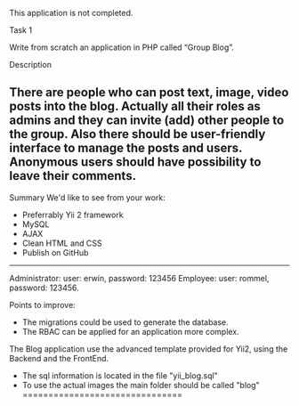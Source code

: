 This application is not completed. 

Task 1

Write from scratch an application in PHP called “Group Blog”.

Description

There are people who can post text, image, video posts into the blog. Actually all their roles as admins and they can invite (add)
other people to the group. Also there should be user-friendly interface to manage the posts and users. 
Anonymous users should have possibility to leave their comments.
------------------------------------------------------------------------------------------------------------------------
Summary
We'd like to see from your work:
* Preferrably Yii 2 framework
* MySQL
* AJAX
* Clean HTML and CSS
* Publish on GitHub
------------------------------------------------------------------------------------------------------------------------ 

Administrator: user: erwin, password: 123456
Employee: user: rommel, password: 123456.


Points to improve:

* The migrations could be used to  generate the database.
* The RBAC can be applied for an application more complex.


The Blog application  use the advanced template provided for Yii2, using the Backend and the FrontEnd.

* The sql information is located in the file "yii_blog.sql"
* To use the actual images the main folder should be called "blog"
===============================
